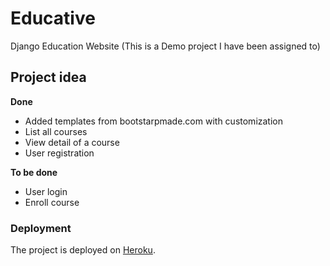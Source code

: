 # Educative
Django Education Website (This is a Demo project I have been assigned to)

## Project idea

**Done**
- Added templates from bootstarpmade.com with customization
- List all courses
- View detail of a course
- User registration

**To be done**
- User login
- Enroll course

### Deployment
The project is deployed on [Heroku](https://educative-py.herokuapp.com/).
